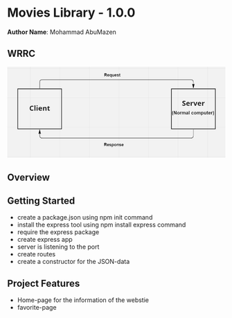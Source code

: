 # Movies Library - 1.0.0

**Author Name**: Mohammad AbuMazen

## WRRC

![WRRC Image](./assets/WRRC.PNG)



## Overview

## Getting Started

* create a package.json using npm init command
* install the express tool using npm install express command
* require the express package
* create express app
* server is listening to the port
* create routes
* create a constructor for the JSON-data


## Project Features

* Home-page for the information of the webstie
* favorite-page  